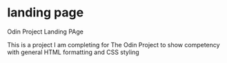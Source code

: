 # landing page
 Odin Project Landing PAge

This is a project I am completing for The Odin Project to show competency with general HTML formatting and CSS styling